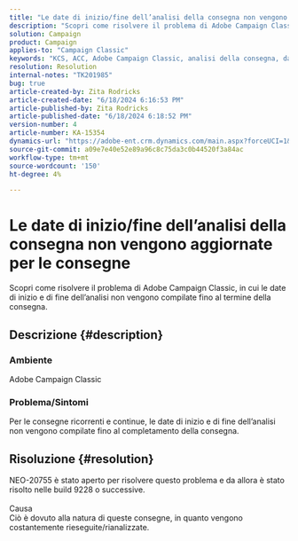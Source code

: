 ```yaml
---
title: "Le date di inizio/fine dell’analisi della consegna non vengono aggiornate per le consegne"
description: "Scopri come risolvere il problema di Adobe Campaign Classic, in cui le date di inizio e di fine dell’analisi non vengono compilate fino al termine della consegna."
solution: Campaign
product: Campaign
applies-to: "Campaign Classic"
keywords: "KCS, ACC, Adobe Campaign Classic, analisi della consegna, data di inizio, data di fine, aggiornamento non corretto, consegne ricorrenti, consegne continue, NEO-20755"
resolution: Resolution
internal-notes: "TK201985"
bug: true
article-created-by: Zita Rodricks
article-created-date: "6/18/2024 6:16:53 PM"
article-published-by: Zita Rodricks
article-published-date: "6/18/2024 6:18:52 PM"
version-number: 4
article-number: KA-15354
dynamics-url: "https://adobe-ent.crm.dynamics.com/main.aspx?forceUCI=1&pagetype=entityrecord&etn=knowledgearticle&id=142e58eb-9e2d-ef11-840a-002248084fbb"
source-git-commit: a09e7e40e52e89a96c8c75da3c0b44520f3a84ac
workflow-type: tm+mt
source-wordcount: '150'
ht-degree: 4%

---
```


# Le date di inizio/fine dell’analisi della consegna non vengono aggiornate per le consegne


Scopri come risolvere il problema di Adobe Campaign Classic, in cui le date di inizio e di fine dell’analisi non vengono compilate fino al termine della consegna.

## Descrizione {#description}


### Ambiente

Adobe Campaign Classic



### Problema/Sintomi

Per le consegne ricorrenti e continue, le date di inizio e di fine dell’analisi non vengono compilate fino al completamento della consegna.






## Risoluzione {#resolution}


NEO-20755 è stato aperto per risolvere questo problema e da allora è stato risolto nelle build 9228 o successive.
<br><br>Causa<br>Ciò è dovuto alla natura di queste consegne, in quanto vengono costantemente rieseguite/rianalizzate.